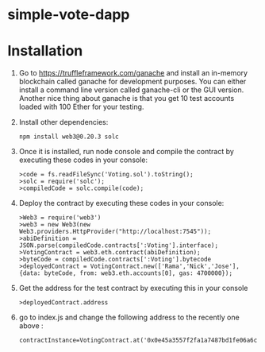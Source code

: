 # simple-vote-dapp

#  Installation
1. Go to <https://truffleframework.com/ganache> and install an in-memory blockchain called ganache for development purposes. You can either install a command line version called ganache-cli or the GUI version. Another nice thing about ganache is that you get 10 test accounts loaded with 100 Ether for your testing.

2. Install other dependencies:
    ```
    npm install web3@0.20.3 solc
    ```

3. Once it is installed, run node console and compile the contract by executing these codes in your console:
    ```
    >code = fs.readFileSync('Voting.sol').toString();
    >solc = require('solc');
    >compiledCode = solc.compile(code);
    ```
4. Deploy the contract by executing these codes in your console:
    ```
    >Web3 = require('web3')
    >web3 = new Web3(new Web3.providers.HttpProvider("http://localhost:7545"));
    >abiDefinition = JSON.parse(compiledCode.contracts[':Voting'].interface);
    >VotingContract = web3.eth.contract(abiDefinition);
    >byteCode = compiledCode.contracts[':Voting'].bytecode
    >deployedContract = VotingContract.new(['Rama','Nick','Jose'],{data: byteCode, from: web3.eth.accounts[0], gas: 4700000});
    ```
5. Get the address for the test contract by executing this in your console
    ```
    >deployedContract.address
    ```

6. go to index.js and change the following address to the recently one above :
    ```
    contractInstance=VotingContract.at('0x0e45a3557f2fa1a7487bd1fe06a6c1ecb8740610');
    ```